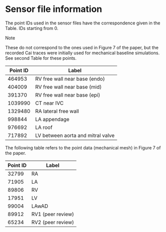 # Sensor file information

The point IDs used in the sensor files have the correspondence given in the Table.
IDs starting from 0.

> [!NOTE]
> These do not correspond to the ones used in Figure 7 of the paper, but the recorded Cai traces were initially used for mechanical baseline simulations. See second Table for these points.

| Point ID | Label |
|----------|-------|
| 464953   | RV free wall near base (endo)|
| 404009   | RV free wall near base (mid) |
| 391370   | RV free wall near base (epi) |
| 1039990  | CT near IVC |
| 1329480  | RA lateral free wall |
| 998844   | LA appendage |
| 976692   | LA roof |
| 717892   | LV between aorta and mitral valve |

The following table refers to the point data (mechanical mesh) in Figure 7 of the paper.

| Point ID | Label |
|----------|-------|
| 32799    | RA | 
| 71905    | LA |
| 89806    | RV |
| 17951    | LV |
| 99004    | LAwAD |
| 89912    | RV1 (peer review) |
| 65234    | RV2 (peer review) |
